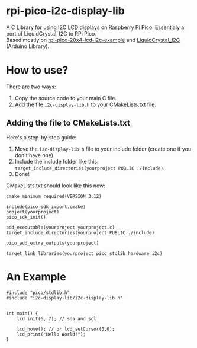 # rpi-pico-i2c-display-lib
A C Library for using I2C LCD displays on Raspberry Pi Pico. Essentialy a port of LiquidCrystal_I2C to RPi Pico.\
Based mostly on [rpi-pico-20x4-lcd-i2c-example](https://github.com/ParicBat/rpi-pico-20x4-lcd-i2c-example) and [LiquidCrystal_I2C](https://github.com/johnrickman/LiquidCrystal_I2C) (Arduino Library).

# How to use?
There are two ways:
1. Copy the source code to your main C file.
1. Add the file `i2c-display-lib.h` to your CMakeLists.txt file.

## Adding the file to CMakeLists.txt

Here's a step-by-step guide:
1. Move the `i2c-display-lib.h` file to your include folder (create one if you don't have one).
1. Include the include folder like this: `target_include_directories(yourproject PUBLIC ./include)`.
1. Done!

CMakeLists.txt should look like this now:
```
cmake_minimum_required(VERSION 3.12)

include(pico_sdk_import.cmake)
project(yourproject)
pico_sdk_init()

add_executable(yourproject yourproject.c)
target_include_directories(yourproject PUBLIC ./include)

pico_add_extra_outputs(yourproject)

target_link_libraries(yourproject pico_stdlib hardware_i2c)
```
# An Example
```
#include "pico/stdlib.h"
#include "i2c-display-lib/i2c-display-lib.h"


int main() {
    lcd_init(6, 7); // sda and scl

    lcd_home(); // or lcd_setCursor(0,0);
    lcd_print("Hello World!");
}
```

